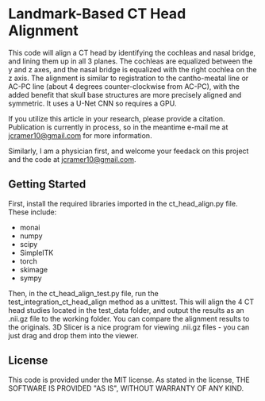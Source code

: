 # Landmark-Based CT Head Alignment
This code will align a CT head by identifying the cochleas and nasal bridge, and lining them up in all 3 planes. The cochleas are equalized between the y and z axes, and the nasal bridge is equalized with the right cochlea on the z axis. The alignment is similar to registration to the cantho-meatal line or AC-PC line (about 4 degrees counter-clockwise from AC-PC), with the added benefit that skull base structures are more precisely aligned and symmetric. It uses a U-Net CNN so requires a GPU. 

If you utilize this article in your research, please provide a citation. Publication is currently in process, so in the meantime e-mail me at jcramer10@gmail.com for more information.

Similarly, I am a physician first, and welcome your feedack on this project and the code at jcramer10@gmail.com.

## Getting Started
First, install the required libraries imported in the ct_head_align.py file. These include:
* monai
* numpy
* scipy
* SimpleITK
* torch
* skimage
* sympy

Then, in the ct_head_align_test.py file, run the test_integration_ct_head_align method as a unittest. This will align the 4 CT head studies located in the test_data folder, and output the results as an .nii.gz file to the working folder. You can compare the alignment results to the originals. 3D Slicer is a nice program for viewing .nii.gz files - you can just drag and drop them into the viewer.

## License
This code is provided under the MIT license. As stated in the license, THE SOFTWARE IS PROVIDED "AS IS", WITHOUT WARRANTY OF ANY KIND.

